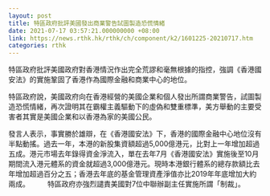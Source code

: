 ```yaml
---
layout: post
title: 特區政府批評美國發出商業警告試圖製造恐慌情緒
date: 2021-07-17 03:57:21.000000000 +08:00
link: https://news.rthk.hk/rthk/ch/component/k2/1601225-20210717.htm
categories: rthk
---
```


特區政府批評美國政府對香港情況作出完全荒謬和毫無根據的指控，強調《香港國安法》的實施鞏固了香港作為國際金融和商業中心的地位。

特區政府說，美國政府向在香港經營的美國企業和個人發出所謂商業警告，試圖製造恐慌情緒，再次證明其在霸權主義驅動下的虛偽和雙重標準，美方舉動的主要受害者其實是美國企業和以香港為家的美國公民。

發言人表示，事實勝於雄辯，在《香港國安法》下，香港的國際金融中心地位沒有半點動搖。過去一年，本港的新股集資額超過5,000億港元，比對上一年增加超過五成。港元市場去年錄得資金淨流入，單在去年7月《香港國安法》實施後至10月期間流入港元體系的資金就超過3,000億港元。現時本港銀行體系的總存款額比去年增加超過百分之五；香港去年底的基金管理資產淨值亦比2019年年底增加大約兩成。
　　 
特區政府亦強烈譴責美國對7位中聯辦副主任實施所謂「制裁」。
